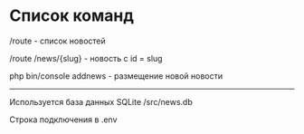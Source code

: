 # Список команд
/route - список новостей

/route /news/{slug} - новость c id = slug

php bin/console addnews - размещение новой новости

**********************************************

Используется база данных SQLite  /src/news.db

Строка подключения в .env

